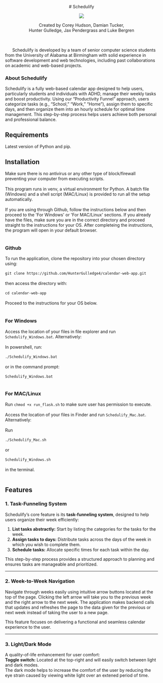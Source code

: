 <div align="center">
# Schedulify

![](https://i.ibb.co/Df3sf4b/logo-removebg-preview-removebg-preview-1.png)

Created by Corey Hudson, Damian Tucker,<br> Hunter Gulledge, Jax Pendergrass and Luke Bergren

<div align="left">
<br><br>&nbsp;&nbsp;&nbsp;&nbsp;&nbsp;&nbsp;Schedulify is developed by a team of senior computer science students from the University of Alabama at Birmingham with solid experience in software development and web technologies, including past collaborations on academic and web-based projects.

  

### About Schedulify

Schedulify is a fully web-based calendar app designed to help users, particularly students and individuals with ADHD, manage their weekly tasks and boost productivity. Using our “Productivity Funnel” approach, users categorize tasks (e.g., “School,” “Work,” “Home”), assign them to specific days, and then organize them into an hourly schedule for optimal time management. This step-by-step process helps users achieve both personal and professional balance.

## Requirements
Latest version of Python and pip.

## Installation
Make sure there is no antivirus or any other type of block/firewall preventing your computer from executing scripts.<br><br>
This program runs in venv, a virtual environment for Python. A batch file (Windows) and a shell script (MAC/Linux) is provided to run all the setup automatically.<br><br>
If you are using through Github, follow the instructions below and then proceed to the 'For Windows' or 'For MAC/Linux' sections. If you already have the files, make sure you are in the correct directory and proceed straight to the instructions for your OS. After completeing the instructions, the program will open in your default browser.<br><br>
### Github
To run the application, clone the repository into your chosen directory using:<br><br>
`git clone https://github.com/HunterGulledge4/calendar-web-app.git`<br><br>
then access the directory with:<br><br>
`cd calendar-web-app`<br><br>
Proceed to the instructions for your OS below.<br><br>
### For Windows
Access the location of your files in file explorer and run `Schedulify_Windows.bat`. Alternatively:<br><br>
In powershell, run: <br><br>
`./Schedulify_Windows.bat`
<br><br>or in the command prompt:<br><br>
`Schedulify_Windows.bat`<br><br>

### For MAC/Linux
Run `chmod +x run_flask.sh` to make sure user has permission to execute.<br><br>
Access the location of your files in Finder and run `Schedulify_Mac.bat`. Alternatively:<br><br>
Run <br><br>`./Schedulify_Mac.sh` <br><br>or<br><br> `Schedulify_Windows.sh`<br><br> in the terminal.<br><br>

## Features

### 1. Task-Funneling System  
Schedulify’s core feature is its **task-funneling system**, designed to help users organize their week efficiently:  
1. **List tasks abstractly:** Start by listing the categories for the tasks for the week.  
2. **Assign tasks to days:** Distribute tasks across the days of the week in which you wish to complete them.  
3. **Schedule tasks:** Allocate specific times for each task within the day.  

This step-by-step process provides a structured approach to planning and ensures tasks are manageable and prioritized.  

---

### 2. Week-to-Week Navigation
Navigate through weeks easily using intuitive arrow buttons located at the top of the page. Clicking the left arrow will take you to the previous week and the right arrow to the next week. The application makes backend calls that updates and refreshes the page to the data given for the previous or next week instead of taking the user to a new page.  

This feature focuses on delivering a functional and seamless calendar experience to the user. 

---

### 3. Light/Dark Mode   
A quality-of-life enhancement for user comfort:  
**Toggle switch:** Located at the top-right and will easily switch between light and dark modes.    
The dark mode helps to increase the comfort of the user by reducing the eye strain caused by viewing white light over an extened period of time. 
